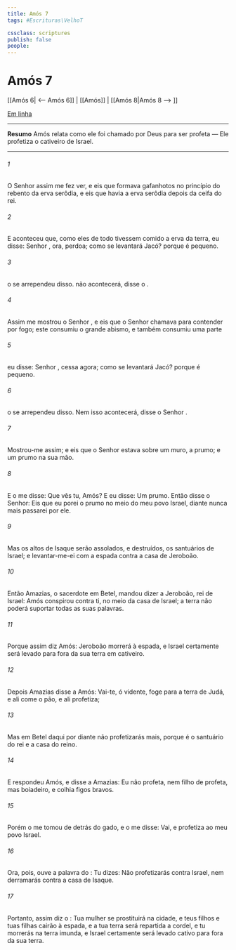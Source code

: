 ```yaml
---
title: Amós 7
tags: #Escrituras\VelhoT

cssclass: scriptures
publish: false
people:
---
```


# Amós 7
[[Amós 6| <-- Amós 6]] | [[Amós]] | [[Amós 8|Amós 8 --> ]]

[Em linha](https://churchofjesuschrist.org/study/scriptures/ot/amos/7?lang=por)

---
__Resumo__
Amós relata como ele foi chamado por Deus para ser profeta — Ele profetiza o cativeiro de Israel.

---
###### 1 
O Senhor  assim me fez ver, e eis que formava gafanhotos no princípio do rebento da erva serôdia, e eis que havia a erva serôdia depois da ceifa do rei.

###### 2 
E aconteceu que, como eles de todo tivessem comido a erva da terra, eu disse: Senhor , ora, perdoa; como se levantará Jacó? porque é pequeno.

###### 3 
 o  se arrependeu disso.  não acontecerá, disse o .

###### 4 
Assim me mostrou o Senhor , e eis que o Senhor  chamava para contender por fogo; este consumiu o grande abismo, e também consumiu uma parte 

###### 5 
 eu disse: Senhor , cessa agora; como se levantará Jacó? porque é pequeno.

###### 6 
 o  se arrependeu disso. Nem isso acontecerá, disse o Senhor .

###### 7 
Mostrou-me  assim; e eis que o Senhor estava sobre um muro,  a prumo; e  um prumo na sua mão.

###### 8 
E o  me disse: Que vês tu, Amós? E eu disse: Um prumo. Então disse o Senhor: Eis que eu porei o prumo no meio do meu povo Israel,  diante nunca mais passarei por ele.

###### 9 
Mas os altos de Isaque serão assolados, e destruídos, os santuários de Israel; e levantar-me-ei com a espada contra a casa de Jeroboão.

###### 10 
Então Amazias, o sacerdote em Betel, mandou dizer a Jeroboão, rei de Israel: Amós conspirou contra ti, no meio da casa de Israel; a terra não poderá suportar todas as suas palavras.

###### 11 
Porque assim diz Amós: Jeroboão morrerá à espada, e Israel certamente será levado para fora da sua terra em cativeiro.

###### 12 
Depois Amazias disse a Amós: Vai-te, ó vidente,  foge para a terra de Judá, e ali come o pão, e ali profetiza;

###### 13 
Mas em Betel daqui por diante não profetizarás mais, porque é o santuário do rei e a casa do reino.

###### 14 
E respondeu Amós, e disse a Amazias: Eu não  profeta, nem filho de profeta, mas boiadeiro, e colhia figos bravos.

###### 15 
Porém o  me tomou de detrás do gado, e o  me disse: Vai, e profetiza ao meu povo Israel.

###### 16 
Ora, pois, ouve a palavra do : Tu dizes: Não profetizarás contra Israel, nem derramarás  contra a casa de Isaque.

###### 17 
Portanto, assim diz o : Tua mulher se prostituirá na cidade, e teus filhos e tuas filhas cairão à espada, e a tua terra será repartida a cordel, e tu morrerás na terra imunda, e Israel certamente será levado cativo para fora da sua terra.

